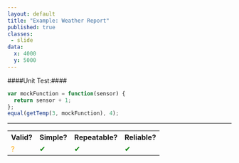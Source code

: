 ```yaml
---
layout: default
title: "Example: Weather Report"
published: true
classes:
 - slide
data:
  x: 4000
  y: 5000
---
```


####Unit Test:####
```javascript
var mockFunction = function(sensor) {
  return sensor + 1;
};
equal(getTemp(3, mockFunction), 4);
```

---

<table>
  <tr>
    <th>Valid?</th>
    <th>Simple?</th>
    <th>Repeatable?</th>
    <th>Reliable?</th>
  </tr>
    <td style="color:orange;">?</td>
    <td style="color:green;">✔</td>
    <td style="color:green;">✔</td>
    <td style="color:green;">✔</td>
  <tr>
  </tr>
</table>

